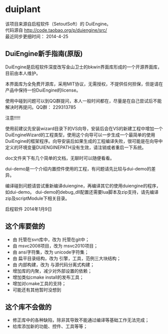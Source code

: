 duiplant
========
该项目来源自启程软件（SetoutSoft）的 DuiEngine。  
代码源自 http://code.taobao.org/p/duiengine/src/  
最近同步更细时间： 2014-4-25


DuiEngine新手指南(原版)
---------

DuiEngine是启程软件深度改写金山卫士的bkwin界面库形成的一个开源界面库，目前由本人维护。

本界面库为全免费开源库，采用MIT协议，无需授权，不提供任何担保，但是请在产品中保持一份DuiEngine的license。

使用中碰到问题可以到QQ群提问，本人一般时间都在，尽量是在自己尝试后不能解决时再提问。QQ群： 229313785


注意!!!!!

使用前建议先安装wizard目录下的VS向导，安装后会在VS的新建工程中增加一个DuiEngineWizard的工程类型，使用这个向导可以一步生成一个最简单的使用DuiEngine的框架程序。向导安装后如果生成的工程编译失败，很可能是在向导中定义的环境变量DUIENGINEPATH没有生效，请注销或者重启一下系统。

doc文件夹下有几个简单的文档，无聊时可以随便看看。

dui-demo是一个介绍内置控件使用的工程，有问题请先比较与dui-demo的差异。

编译碰到问题请尝试重新编译duiengine，再编译其它的使用duiengine的程序，如dui-demo。
dui-demo的debug_dll配置还需要lua脚本及zip支持，请先编译zip及scriptModule下相关目录。

启程软件 2014年1月9日


这个库要做的
---------

 * 由 托管在svn库中，改为 托管在git中；
 * 由 msvc2008项目，改为 msvc2010项目；
 * 由 ansi字符集，改为 unicode字符集；
 * 由 扁平目录结构，改为 引擎，工具，范例三大块结构；
 * 由 内部构建，改为 与源代码分离式构建；
 * 增加库的内聚，减少对外部设置的依赖；
 * 增加类似cmake install的发布工具；
 * 增加对cmake工具的支持；
 * 可能还有其他暂时没想到


这个库不会做的
----------

 * 修正库中的各种缺陷，除非其导致不能通过编译等基础工作无法完成；
 * 给库添加新的功能、控件、工具等等；